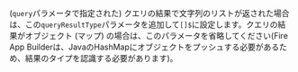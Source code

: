 (`query`パラメータで指定された) クエリの結果で文字列のリストが返された場合は、この`queryResultType`パラメータを追加して`[]$`に設定します。クエリの結果がオブジェクト (マップ) の場合は、このパラメータを省略してください(Fire App Builderは、JavaのHashMapにオブジェクトをプッシュする必要があるため、結果のタイプを認識する必要があります)。